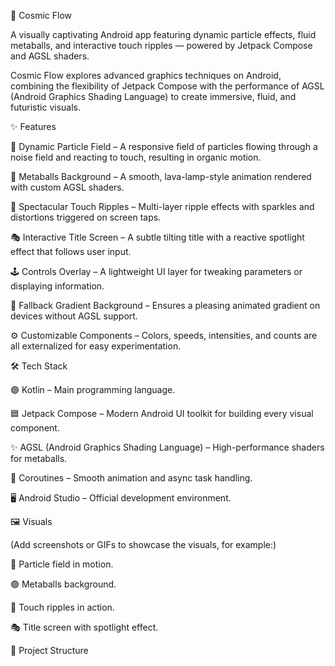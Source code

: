 🌌 Cosmic Flow

A visually captivating Android app featuring dynamic particle effects, fluid metaballs, and interactive touch ripples — powered by Jetpack Compose and AGSL shaders.

Cosmic Flow explores advanced graphics techniques on Android, combining the flexibility of Jetpack Compose with the performance of AGSL (Android Graphics Shading Language) to create immersive, fluid, and futuristic visuals.

✨ Features

🎇 Dynamic Particle Field – A responsive field of particles flowing through a noise field and reacting to touch, resulting in organic motion.

🔮 Metaballs Background – A smooth, lava-lamp-style animation rendered with custom AGSL shaders.

🌊 Spectacular Touch Ripples – Multi-layer ripple effects with sparkles and distortions triggered on screen taps.

🎭 Interactive Title Screen – A subtle tilting title with a reactive spotlight effect that follows user input.

🕹️ Controls Overlay – A lightweight UI layer for tweaking parameters or displaying information.

🌈 Fallback Gradient Background – Ensures a pleasing animated gradient on devices without AGSL support.

⚙️ Customizable Components – Colors, speeds, intensities, and counts are all externalized for easy experimentation.

🛠️ Tech Stack

🟣 Kotlin – Main programming language.

🟦 Jetpack Compose – Modern Android UI toolkit for building every visual component.

✨ AGSL (Android Graphics Shading Language) – High-performance shaders for metaballs.

🔄 Coroutines – Smooth animation and async task handling.

🖥️ Android Studio – Official development environment.

🖼️ Visuals

(Add screenshots or GIFs to showcase the visuals, for example:)

🎥 Particle field in motion.

🟣 Metaballs background.

🌊 Touch ripples in action.

🎭 Title screen with spotlight effect.

📂 Project Structure